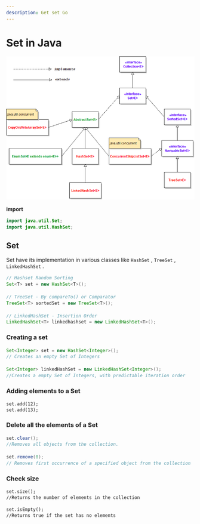 ```yaml
---
description: Get set Go
---
```


# Set in Java

![Class Diagram](../.gitbook/assets/image%20%285%29.png)

**import** 

```java
import java.util.Set;
import java.util.HashSet;
```

## Set

Set have its implementation in various classes like `HashSet` , `TreeSet` , `LinkedHashSet` .

```java
// Hashset Random Sorting
Set<T> set = new HashSet<T>();

// TreeSet - By compareTo() or Comparator
TreeSet<T> sortedSet = new TreeSet<T>();

// LinkedHashSet - Insertion Order
LinkedHashSet<T> linkedhashset = new LinkedHashSet<T>();
```

### Creating a set

```java
Set<Integer> set = new HashSet<Integer>();
// Creates an empty Set of Integers

Set<Integer> linkedHashSet = new LinkedHashSet<Integer>(); 
//Creates a empty Set of Integers, with predictable iteration order
```

### Adding elements to a Set

```text
set.add(12); 
set.add(13); 
```

### Delete all the elements of a Set 

```java
set.clear();
//Removes all objects from the collection.

set.remove(0); 
// Removes first occurrence of a specified object from the collection
```

### Check size

```text
set.size(); 
//Returns the number of elements in the collection

set.isEmpty();
//Returns true if the set has no elements
```







